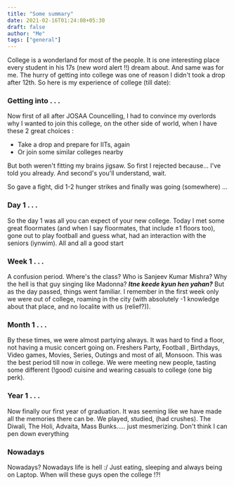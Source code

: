 ```yaml
---
title: "Some summary"
date: 2021-02-16T01:24:08+05:30
draft: false
author: "Me"
tags: ["general"]
---
```


College is a wonderland for most of the people. It is one interesting place every student in his 17s (new word alert !!) dream about. And same was for me. The hurry of getting into college was one of reason I didn't took a drop after 12th. So here is my experience of college (till date):

### Getting into . . .

Now first of all after JOSAA Councelling, I had to convince my overlords why I wanted to join this college, on the other side of world, when I have these 2 great choices :

- Take a drop and prepare for IITs, again
- Or join some similar colleges nearby

But both weren't fitting my brains jigsaw. So first I rejected because... I've told you already. And second's you'll understand, wait.

So gave a fight, did 1-2 hunger strikes and finally was going (somewhere) ...

### Day 1 . . .

So the day 1 was all you can expect of your new college. Today I met some great floormates (and when I say floormates, that include ±1 floors too), gone out to play football and guess what, had an interaction with the seniors (iynwim). All and all a good start

### Week 1 . . . 

A confusion period. Where's the class? Who is Sanjeev Kumar Mishra? Why the hell is that guy singing like Madonna? ***Itne keede kyun hen yahan?***
But as the day passed, things went familiar. I remember in the first week only we were out of college, roaming in the city (with absolutely -1 knowledge about that place, and no localite with us (relief?)).

### Month 1 . . .

By these times, we were almost partying always. It was hard to find a floor, not having a music concert going on. Freshers Party, Football , Birthdays, Video games, Movies, Series, Outings and most of all, Monsoon. This was the best period till now in college. We were meeting new people, tasting some different (!good) cuisine and wearing casuals to college (one big perk). 

### Year 1 . . .

Now finally our first year of graduation. It was seeming like we have made all the memories there can be. We played, studied, (had crushes). The Diwali, The Holi, Advaita, Mass Bunks..... just mesmerizing. Don't think I can pen down everything 

### Nowadays

Nowadays? Nowadays life is hell :/ Just eating, sleeping and always being on Laptop. When will these guys open the college !?!